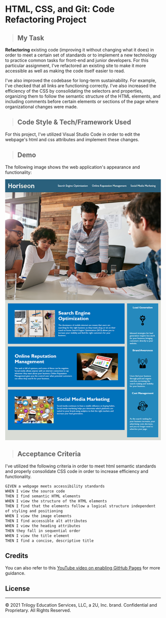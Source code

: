 # HTML, CSS, and Git: Code Refactoring Project

>## My Task

  **Refactoring** existing code (improving it without changing what it does) in order to meet a certain set of standards or to implement a new technology to practice common tasks for front-end and junior developers. For this particular assignment, I've refactored an existing site to make it more accessible as well as making the code itself easier to read. 


  I've also improved the codebase for long-term sustainability. For example, I've checked that all links are functioning correctly. I've also increased the efficiency of the CSS by consolidating the selectors and properties, organizing them to follow the semantic structure of the HTML elements, and including comments before certain elements or sections of the page where organizational changes were made.


>## Code Style & Tech/Framework Used

  For this project, I've utilized Visual Studio Code in order to edit the webpage's html and css attributes and implement these changes.


>## Demo

The following image shows the web application's appearance and functionality:

![The Horiseon webpage includes a navigation bar, a header image, and cards with text and images at the bottom of the page.](./Assets/01-html-css-git-homework-demo.png)


>## Acceptance Criteria

  I've utilized the following criteria in order to meet html semantic standards and properly consolidate CSS code in order to increase efficiency and functionality.

```
GIVEN a webpage meets accessibility standards
WHEN I view the source code
THEN I find semantic HTML elements
WHEN I view the structure of the HTML elements
THEN I find that the elements follow a logical structure independent of styling and positioning
WHEN I view the image elements
THEN I find accessible alt attributes
WHEN I view the heading attributes
THEN they fall in sequential order
WHEN I view the title element
THEN I find a concise, descriptive title
```
## Credits



You can also refer to this [YouTube video on enabling GitHub Pages](https://youtu.be/P4Mu1t5rIXg) for more guidance.



## License

---
© 2021 Trilogy Education Services, LLC, a 2U, Inc. brand. Confidential and Proprietary. All Rights Reserved.
